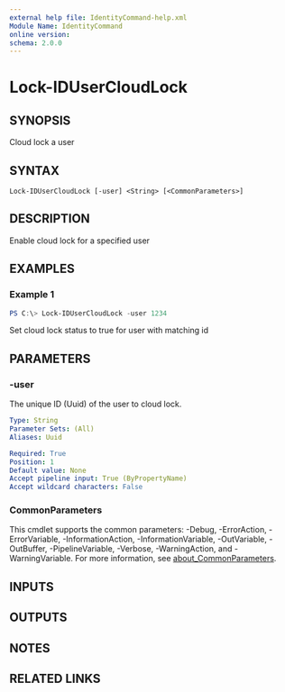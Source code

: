 ```yaml
---
external help file: IdentityCommand-help.xml
Module Name: IdentityCommand
online version:
schema: 2.0.0
---
```


# Lock-IDUserCloudLock

## SYNOPSIS
Cloud lock a user

## SYNTAX

```
Lock-IDUserCloudLock [-user] <String> [<CommonParameters>]
```

## DESCRIPTION
Enable cloud lock for a specified user

## EXAMPLES

### Example 1
```powershell
PS C:\> Lock-IDUserCloudLock -user 1234
```

Set cloud lock status to true for user with matching id

## PARAMETERS

### -user
The unique ID (Uuid) of the user to cloud lock.

```yaml
Type: String
Parameter Sets: (All)
Aliases: Uuid

Required: True
Position: 1
Default value: None
Accept pipeline input: True (ByPropertyName)
Accept wildcard characters: False
```

### CommonParameters
This cmdlet supports the common parameters: -Debug, -ErrorAction, -ErrorVariable, -InformationAction, -InformationVariable, -OutVariable, -OutBuffer, -PipelineVariable, -Verbose, -WarningAction, and -WarningVariable. For more information, see [about_CommonParameters](http://go.microsoft.com/fwlink/?LinkID=113216).

## INPUTS

## OUTPUTS

## NOTES

## RELATED LINKS
